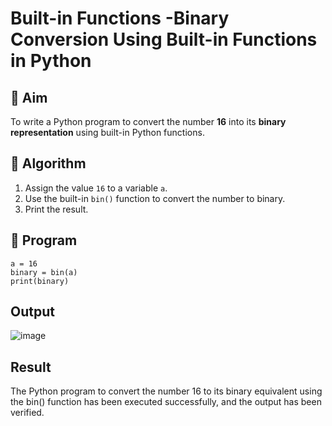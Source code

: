 # Built-in Functions -Binary Conversion Using Built-in Functions in Python

## 🎯 Aim
To write a Python program to convert the number **16** into its **binary representation** using built-in Python functions.

## 🧠 Algorithm
1. Assign the value `16` to a variable `a`.
2. Use the built-in `bin()` function to convert the number to binary.
3. Print the result.

## 🧾 Program
    a = 16
    binary = bin(a)
    print(binary)
## Output
![image](https://github.com/user-attachments/assets/3fd0f1fe-5a30-4bcd-b1ac-aa786b1f135a)

## Result
The Python program to convert the number 16 to its binary equivalent using the bin() function has been executed successfully, and the output has been verified.
